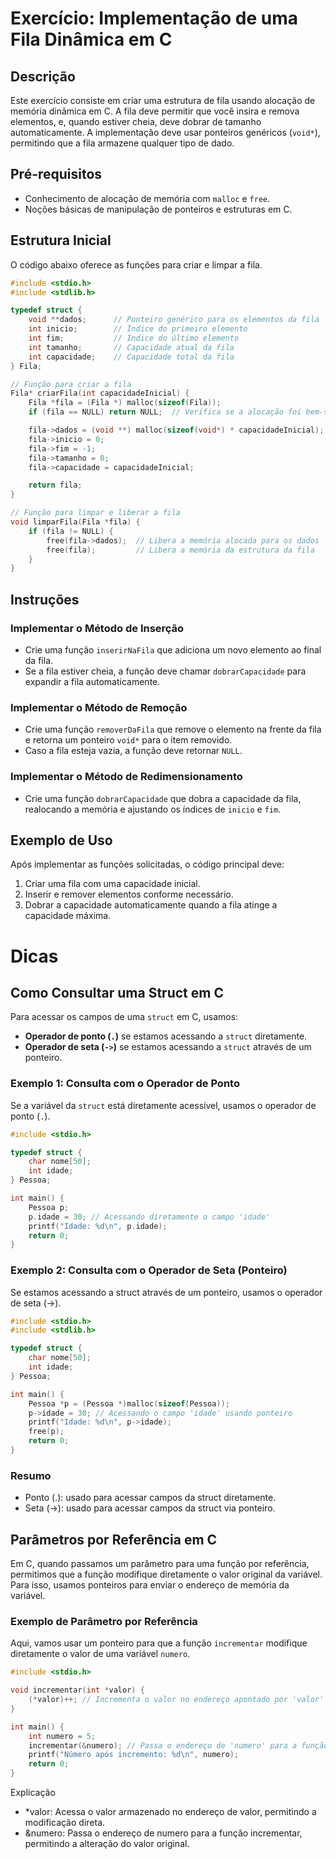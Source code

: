 # Exercício: Implementação de uma Fila Dinâmica em C

## Descrição

Este exercício consiste em criar uma estrutura de fila usando alocação de memória dinâmica em C. A fila deve permitir que você insira e remova elementos, e, quando estiver cheia, deve dobrar de tamanho automaticamente. A implementação deve usar ponteiros genéricos (`void*`), permitindo que a fila armazene qualquer tipo de dado.

## Pré-requisitos

- Conhecimento de alocação de memória com `malloc` e `free`.
- Noções básicas de manipulação de ponteiros e estruturas em C.

## Estrutura Inicial

O código abaixo oferece as funções para criar e limpar a fila.

```c
#include <stdio.h>
#include <stdlib.h>

typedef struct {
    void **dados;      // Ponteiro genérico para os elementos da fila
    int inicio;        // Índice do primeiro elemento
    int fim;           // Índice do último elemento
    int tamanho;       // Capacidade atual da fila
    int capacidade;    // Capacidade total da fila
} Fila;

// Função para criar a fila
Fila* criarFila(int capacidadeInicial) {
    Fila *fila = (Fila *) malloc(sizeof(Fila));
    if (fila == NULL) return NULL;  // Verifica se a alocação foi bem-sucedida

    fila->dados = (void **) malloc(sizeof(void*) * capacidadeInicial);
    fila->inicio = 0;
    fila->fim = -1;
    fila->tamanho = 0;
    fila->capacidade = capacidadeInicial;

    return fila;
}

// Função para limpar e liberar a fila
void limparFila(Fila *fila) {
    if (fila != NULL) {
        free(fila->dados);  // Libera a memória alocada para os dados
        free(fila);         // Libera a memória da estrutura da fila
    }
}
```

## Instruções

### Implementar o Método de Inserção
- Crie uma função `inserirNaFila` que adiciona um novo elemento ao final da fila.
- Se a fila estiver cheia, a função deve chamar `dobrarCapacidade` para expandir a fila automaticamente.

### Implementar o Método de Remoção
- Crie uma função `removerDaFila` que remove o elemento na frente da fila e retorna um ponteiro `void*` para o item removido.
- Caso a fila esteja vazia, a função deve retornar `NULL`.

### Implementar o Método de Redimensionamento
- Crie uma função `dobrarCapacidade` que dobra a capacidade da fila, realocando a memória e ajustando os índices de `inicio` e `fim`.

## Exemplo de Uso
Após implementar as funções solicitadas, o código principal deve:

1. Criar uma fila com uma capacidade inicial.
2. Inserir e remover elementos conforme necessário.
3. Dobrar a capacidade automaticamente quando a fila atinge a capacidade máxima.

# Dicas

## Como Consultar uma Struct em C

Para acessar os campos de uma `struct` em C, usamos:
- **Operador de ponto (`.`)** se estamos acessando a `struct` diretamente.
- **Operador de seta (`->`)** se estamos acessando a `struct` através de um ponteiro.

### Exemplo 1: Consulta com o Operador de Ponto

Se a variável da `struct` está diretamente acessível, usamos o operador de ponto (`.`).

```c
#include <stdio.h>

typedef struct {
    char nome[50];
    int idade;
} Pessoa;

int main() {
    Pessoa p;
    p.idade = 30; // Acessando diretamente o campo 'idade'
    printf("Idade: %d\n", p.idade);
    return 0;
}
```

### Exemplo 2: Consulta com o Operador de Seta (Ponteiro)

Se estamos acessando a struct através de um ponteiro, usamos o operador de seta (->).

```c
#include <stdio.h>
#include <stdlib.h>

typedef struct {
    char nome[50];
    int idade;
} Pessoa;

int main() {
    Pessoa *p = (Pessoa *)malloc(sizeof(Pessoa));
    p->idade = 30; // Acessando o campo 'idade' usando ponteiro
    printf("Idade: %d\n", p->idade);
    free(p);
    return 0;
}
```

### Resumo
- Ponto (.): usado para acessar campos da struct diretamente.
- Seta (->): usado para acessar campos da struct via ponteiro.


## Parâmetros por Referência em C

Em C, quando passamos um parâmetro para uma função por referência, permitimos que a função modifique diretamente o valor original da variável. Para isso, usamos ponteiros para enviar o endereço de memória da variável.

### Exemplo de Parâmetro por Referência

Aqui, vamos usar um ponteiro para que a função `incrementar` modifique diretamente o valor de uma variável `numero`.

```c
#include <stdio.h>

void incrementar(int *valor) {
    (*valor)++; // Incrementa o valor no endereço apontado por 'valor'
}

int main() {
    int numero = 5;
    incrementar(&numero); // Passa o endereço de 'numero' para a função
    printf("Número após incremento: %d\n", numero);
    return 0;
}
```

Explicação
- *valor: Acessa o valor armazenado no endereço de valor, permitindo a modificação direta.
- &numero: Passa o endereço de numero para a função incrementar, permitindo a alteração do valor original.
